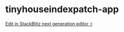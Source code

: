 # tinyhouseindexpatch-app

[Edit in StackBlitz next generation editor ⚡️](https://stackblitz.com/~/github.com/ldrake1984/tinyhouseindexpatch-app)